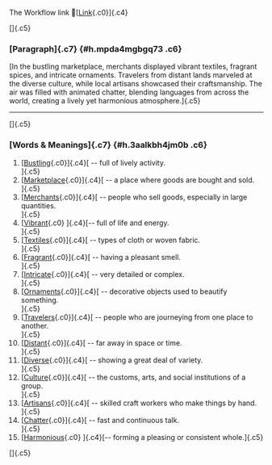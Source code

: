 The Workflow link
👏[[Link](https://www.google.com/url?q=http://www.google.com&sa=D&source=editors&ust=1756957524496557&usg=AOvVaw24dUMW75mIDQlU7ETNey2f){.c0}]{.c4}

[]{.c5}

### [Paragraph]{.c7} {#h.mpda4mgbgq73 .c6}

[In the bustling marketplace, merchants displayed vibrant textiles,
fragrant spices, and intricate ornaments. Travelers from distant lands
marveled at the diverse culture, while local artisans showcased their
craftsmanship. The air was filled with animated chatter, blending
languages from across the world, creating a lively yet harmonious
atmosphere.]{.c5}

------------------------------------------------------------------------

[]{.c5}

### [Words & Meanings]{.c7} {#h.3aalkbh4jm0b .c6}

1.  [[Bustling](https://www.google.com/url?q=http://www.google.com&sa=D&source=editors&ust=1756957524497509&usg=AOvVaw1GUpWNaHyq8gzViJoACKNT){.c0}]{.c4}[ --
    full of lively activity.\
    ]{.c5}
2.  [[Marketplace](https://www.google.com/url?q=http://www.google.com&sa=D&source=editors&ust=1756957524497732&usg=AOvVaw0WfXgWpvmHXKPPrLZrkfqf){.c0}]{.c4}[ --
    a place where goods are bought and sold.\
    ]{.c5}
3.  [[Merchants](https://www.google.com/url?q=http://www.google.com&sa=D&source=editors&ust=1756957524497902&usg=AOvVaw10F_tf82s-tbsBw_kcZ7W0){.c0}]{.c4}[ --
    people who sell goods, especially in large quantities.\
    ]{.c5}
4.  [[Vibrant](https://www.google.com/url?q=http://www.google.com&sa=D&source=editors&ust=1756957524498121&usg=AOvVaw1Vl4GxysFAnXrgF-44-ouJ){.c0}
    ]{.c4}[-- full of life and energy.\
    ]{.c5}
5.  [[Textiles](https://www.google.com/url?q=http://www.google.com&sa=D&source=editors&ust=1756957524498251&usg=AOvVaw0072gkD-cCD85Gz9VsGS1t){.c0}]{.c4}[ --
    types of cloth or woven fabric.\
    ]{.c5}
6.  [[Fragrant](https://www.google.com/url?q=http://www.google.com&sa=D&source=editors&ust=1756957524498400&usg=AOvVaw3HiH9ZY69uqThBe632M1Yk){.c0}]{.c4}[ --
    having a pleasant smell.\
    ]{.c5}
7.  [[Intricate](https://www.google.com/url?q=http://www.google.com&sa=D&source=editors&ust=1756957524498580&usg=AOvVaw1RtTvdBBcOfjDEmNMDoPWB){.c0}]{.c4}[ --
    very detailed or complex.\
    ]{.c5}
8.  [[Ornaments](https://www.google.com/url?q=http://www.google.com&sa=D&source=editors&ust=1756957524498727&usg=AOvVaw17BEmzRye2K0olporcUZeu){.c0}]{.c4}[ --
    decorative objects used to beautify something.\
    ]{.c5}
9.  [[Travelers](https://www.google.com/url?q=http://www.google.com&sa=D&source=editors&ust=1756957524498902&usg=AOvVaw3Vp3OWTIbdrLzlGr1HSJ1C){.c0}]{.c4}[ --
    people who are journeying from one place to another.\
    ]{.c5}
10. [[Distant](https://www.google.com/url?q=http://www.google.com&sa=D&source=editors&ust=1756957524499124&usg=AOvVaw1rMc4mFCNv0hUJl60e1-ZG){.c0}]{.c4}[ --
    far away in space or time.\
    ]{.c5}
11. [[Diverse](https://www.google.com/url?q=http://www.google.com&sa=D&source=editors&ust=1756957524499277&usg=AOvVaw04wgIZYV4sEgB9Sqc0GLxc){.c0}]{.c4}[ --
    showing a great deal of variety.\
    ]{.c5}
12. [[Culture](https://www.google.com/url?q=http://www.google.com&sa=D&source=editors&ust=1756957524499410&usg=AOvVaw2Jw-2EYTNbvOWShmCbFVfE){.c0}]{.c4}[ --
    the customs, arts, and social institutions of a group.\
    ]{.c5}
13. [[Artisans](https://www.google.com/url?q=http://www.google.com&sa=D&source=editors&ust=1756957524499557&usg=AOvVaw3TQ4gd_zBsgzln1VbyCsKI){.c0}]{.c4}[ --
    skilled craft workers who make things by hand.\
    ]{.c5}
14. [[Chatter](https://www.google.com/url?q=http://www.google.com&sa=D&source=editors&ust=1756957524499739&usg=AOvVaw0VJiifXqfWRgxSZYmjQgsO){.c0}]{.c4}[ --
    fast and continuous talk.\
    ]{.c5}
15. [[Harmonious](https://www.google.com/url?q=http://www.google.com&sa=D&source=editors&ust=1756957524499919&usg=AOvVaw2Hgg7uPmH-OA3kwANIzvzk){.c0}
    ]{.c4}[-- forming a pleasing or consistent whole.]{.c5}

[]{.c5}
